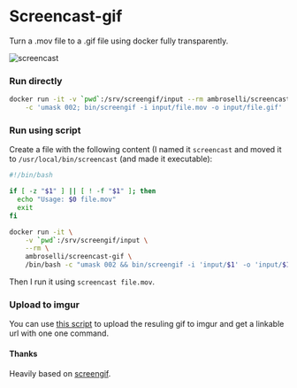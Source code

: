 # Screencast-gif

Turn a .mov file to a .gif file using docker fully transparently.

![screencast](https://i.imgur.com/nKeb83U.gif)

### Run directly

```bash
docker run -it -v `pwd`:/srv/screengif/input --rm ambroselli/screencast-gif /bin/bash \
    -c 'umask 002; bin/screengif -i input/file.mov -o input/file.gif'
```

### Run using script

Create a file with the following content (I named it `screencast` and moved it to `/usr/local/bin/screencast` (and made it executable):

```bash
#!/bin/bash

if [ -z "$1" ] || [ ! -f "$1" ]; then
  echo "Usage: $0 file.mov"
  exit
fi

docker run -it \
    -v `pwd`:/srv/screengif/input \
    --rm \
    ambroselli/screencast-gif \
    /bin/bash -c "umask 002 && bin/screengif -i 'input/$1' -o 'input/$1.gif'"
```

Then I run it using `screencast file.mov`.

### Upload to imgur
You can use [this script](https://github.com/tremby/imgur.sh) to upload the resuling gif to imgur and get a linkable url with one one command.

#### Thanks
Heavily based on [screengif](https://github.com/dergachev/screengif).
